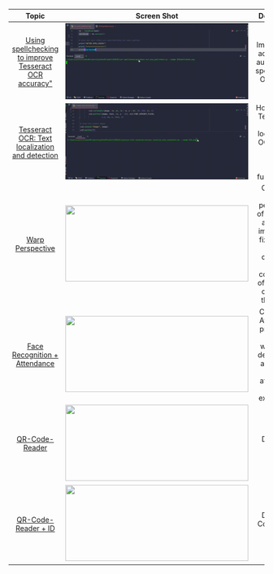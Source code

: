 
<table>
<thead>
<tr>
<th align="center">Topic</th>
<th align="center">Screen Shot</th>
<th align="center">Description</th>
</tr>
</thead>
  
  <tbody>
<tr>
<td align="center"><a href="https://github.com/davidr-AI/OpenCV-Python/blob/main/localize_text_tesseract.py">Using spellchecking to improve Tesseract OCR accuracy"</a></td>
<td align="center"><a target="_blank" rel="noopener noreferrer" href="https://github.com/davidr-AI/OpenCV-Python/blob/main/images/OCRspellcheck.gif"><img src="https://github.com/davidr-AI/OpenCV-Python/blob/main/images/OCRspellcheck.gif" width="360" height="150" style="max-width: 100%;"></a></td>
<td align="center">Improve OCR accuracy by automatically spellchecking OCR’d text.  <br></td>
</tr>
    <tr>
<td align="center"><a href="https://github.com/davidr-AI/OpenCV-Python/blob/main/localize_text_tesseract.py">Tesseract OCR: Text localization and detection</a></td>
<td align="center"><a target="_blank" rel="noopener noreferrer" href="https://github.com/davidr-AI/OpenCV-Python/blob/main/images/OCR.gif"><img src="https://github.com/davidr-AI/OpenCV-Python/blob/main/images/OCR.gif" width="360" height="150" style="max-width: 100%;"></a></td>
<td align="center">How to utilize Tesseract to detect, localize, and OCR text, all within a single, efficient function call. <br></td>
</tr>
    <tr>
<td align="center"><a href="https://github.com/davidr-AI/OpenCV-Python/blob/main/detectclickonimage.py">Warp Perspective</a></td>
<td align="center"><a target="_blank" rel="noopener noreferrer" href="https://github.com/davidr-AI/OpenCV-Python/blob/main/images/onclick.gif"><img src="https://github.com/davidr-AI/OpenCV-Python/blob/main/images/onclick.gif" width="360" height="150" style="max-width: 100%;"></a></td>
<td align="center">Creating a warp perspective of a selected area of an image using fixed points and displaying the coordinates of the points clicked on the image.   <br></td>
</tr>
    <tr>
<td align="center"><a href="https://github.com/davidr-AI/OpenCV-Python/blob/main/attendance.py">Face Recognition + Attendance</a></td>
<td align="center"><a target="_blank" rel="noopener noreferrer" href="https://github.com/davidr-AI/OpenCV-Python/blob/main/images/Attendance.gif"><img src="https://github.com/davidr-AI/OpenCV-Python/blob/main/images/Attendance.gif" width="360" height="150" style="max-width: 100%;"></a></td>
<td align="center">Creating an Attendance project that will use webcam to detect faces and record the attendance live in an excel sheet.   <br></td>
</tr>
     <tr>
<td align="center"><a href="https://github.com/davidr-AI/OpenCV-Python/blob/main/How%20to%20Detect%20QRCode.py">QR-Code-Reader</a></td>
<td align="center"><a target="_blank" rel="noopener noreferrer" href="https://github.com/davidr-AI/OpenCV-Python/blob/main/images/DetectQR.gif"><img src="https://github.com/davidr-AI/OpenCV-Python/blob/main/images/DetectQR.gif" width="360" height="150" style="max-width: 100%;"></a></td>
<td align="center"> Detect QR Code<br></td>
</tr>
         <tr>
<td align="center"><a href="https://github.com/davidr-AI/OpenCV-Python/blob/main/How%20to%20Detect%20QrCodeID.py">QR-Code-Reader + ID</a></td>
<td align="center"><a target="_blank" rel="noopener noreferrer" href="https://github.com/davidr-AI/OpenCV-Python/blob/main/images/QRID.gif"><img src="https://github.com/davidr-AI/OpenCV-Python/blob/main/images/QRID.gif" width="360" height="150" style="max-width: 100%;"></a></td>
<td align="center"> Detect QR Code + User ID <br></td>
</tr>
</tbody>
</table>
  



